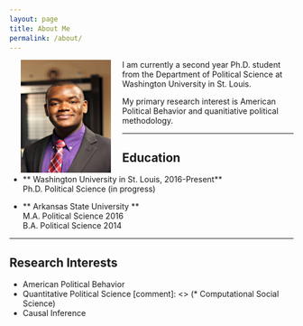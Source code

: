 ```yaml
---
layout: page
title: About Me
permalink: /about/
---
```


<img align="left" src="/assets/prof_pic.jpg" hspace="20" width="160" height="200">


I am currently a second year Ph.D. student from the Department of Political Science at Washington University in St. Louis.  <br />

My primary research interest is American Political Behavior and quanitiative political methodology.  <br />

---

## Education
* ** Washington University in St. Louis,  2016-Present** <br>
  Ph.D. Political Science (in progress) <br>

* ** Arkansas State University ** <br>
  M.A. Political Science 2016 <br>
  B.A. Political Science 2014

---

## Research Interests
* American Political Behavior
* Quantitative Political Science
[comment]: <> (* Computational Social Science)
* Causal Inference 

